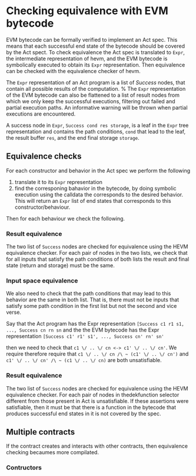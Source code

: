 # Checking equivalence with EVM bytecode

EVM bytecode can be formally verified to implement an Act spec. This
means that each successful end state of the bytecode should be covered
by the Act spect. To check equivalence the Act spec is translated to
`Expr`, the intermediate representation of hevm, and the EVM bytecode
is symbolically executed to obtain its `Expr` representation. Then
equivalence can be checked with the equivalence checker of hevm.

The `Expr` representation of an Act program is a list of *Success*
nodes, that contain all possible results of the
computation.
%
The `Expr` representation of the EVM bytecode can also be
flattened to a list of result nodes from which we only keep the
successful executions, filtering out failed and partial execution
paths. An informative warning will be thrown when partial executions
are encountered.

A success node in `Expr`, `Success cond res storage`, is a leaf in the
`Expr` tree representation and contains the path conditions, `cond`
that lead to the leaf, the result buffer `res`, and the end final
storage `storage`.




## Equivalence checks
For each constructor and behavior in the Act spec
we perform the following

1. translate it to its `Expr` representation
2. find the corresponing bahavior in the bytecode, by doing symbolic
execution using the calldata the corresponds to the desired
behavior. This will return an `Expr` list of end states that
corresponds to this constructor/behaviour.

Then for each behaviour we check the following.

### Result equivalence
The two list of `Success` nodes are checked for equivalence using the
HEVM equivalence checker. For each pair of nodes in the two lists, we
check that for all inputs that satisfy the path conditions of both
lists the result and final state (return and storage) must be the
same.

### Input space equivalence
We also need to check that the path conditions that may lead to this
behavior are the same in both list.
That is, there must not be inputs that satisfy
some path condition in the first list but not the second and vice verse.

Say that the Act program has the Expr representation
`[Success c1 r1 s1, ..., Success cn rn sn`
and the the EVM bytecode has the Expr representation
`[Success c1' r1' s1', ..., Success cn' rn' sn'`

then we need to check that `c1 \/ .. \/ cn <-> c1' \/ .. \/ cn'`.
We require therefore require that `c1 \/ .. \/ cn /\ ~ (c1' \/ .. \/ cn')` and `c1'
\/ .. \/ cn' /\ ~ (c1 \/ .. \/ cn)` are both unsatisfiable.

### Result equivalence
The two list of `Success` nodes are checked for equivalence using the
HEVM equivalence checker. For each pair of nodes in thedekfunction selector
different from those present in Act is unsatisfiable.  If these
assertions were satisfiable, then it must be that there is a function
in the bytecode that produces successful end states in it is not
covered by the spec.


## Multiple contracts
If the contract creates and interacts with other contracts, then
equivalence checking becaumes more compilated.


### Contructors

